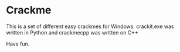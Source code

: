 # Crackme
This is a set of different easy crackmes for Windows. 
crackit.exe was written in Python and crackmecpp was written on C++

Have fun. 
